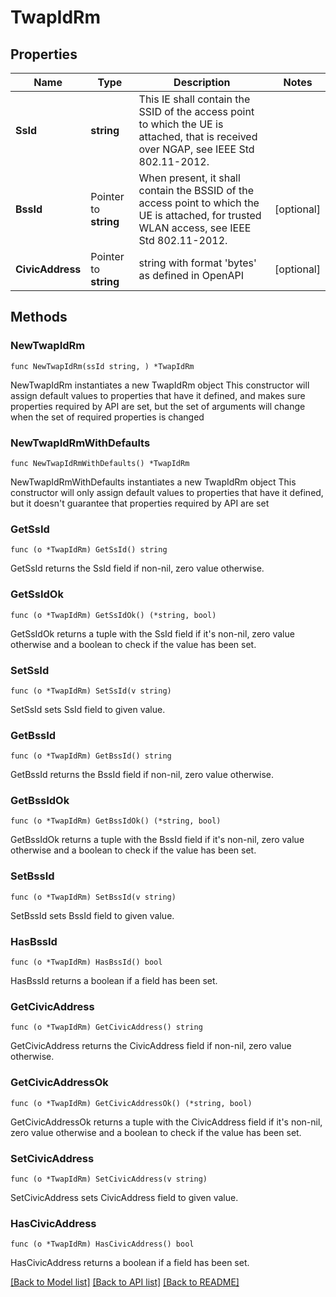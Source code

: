 # TwapIdRm

## Properties

Name | Type | Description | Notes
------------ | ------------- | ------------- | -------------
**SsId** | **string** | This IE shall contain the SSID of the access point to which the UE is attached, that is received over NGAP, see IEEE Std 802.11-2012.   | 
**BssId** | Pointer to **string** | When present, it shall contain the BSSID of the access point to which the UE is attached, for trusted WLAN access, see IEEE Std 802.11-2012.   | [optional] 
**CivicAddress** | Pointer to **string** | string with format &#39;bytes&#39; as defined in OpenAPI | [optional] 

## Methods

### NewTwapIdRm

`func NewTwapIdRm(ssId string, ) *TwapIdRm`

NewTwapIdRm instantiates a new TwapIdRm object
This constructor will assign default values to properties that have it defined,
and makes sure properties required by API are set, but the set of arguments
will change when the set of required properties is changed

### NewTwapIdRmWithDefaults

`func NewTwapIdRmWithDefaults() *TwapIdRm`

NewTwapIdRmWithDefaults instantiates a new TwapIdRm object
This constructor will only assign default values to properties that have it defined,
but it doesn't guarantee that properties required by API are set

### GetSsId

`func (o *TwapIdRm) GetSsId() string`

GetSsId returns the SsId field if non-nil, zero value otherwise.

### GetSsIdOk

`func (o *TwapIdRm) GetSsIdOk() (*string, bool)`

GetSsIdOk returns a tuple with the SsId field if it's non-nil, zero value otherwise
and a boolean to check if the value has been set.

### SetSsId

`func (o *TwapIdRm) SetSsId(v string)`

SetSsId sets SsId field to given value.


### GetBssId

`func (o *TwapIdRm) GetBssId() string`

GetBssId returns the BssId field if non-nil, zero value otherwise.

### GetBssIdOk

`func (o *TwapIdRm) GetBssIdOk() (*string, bool)`

GetBssIdOk returns a tuple with the BssId field if it's non-nil, zero value otherwise
and a boolean to check if the value has been set.

### SetBssId

`func (o *TwapIdRm) SetBssId(v string)`

SetBssId sets BssId field to given value.

### HasBssId

`func (o *TwapIdRm) HasBssId() bool`

HasBssId returns a boolean if a field has been set.

### GetCivicAddress

`func (o *TwapIdRm) GetCivicAddress() string`

GetCivicAddress returns the CivicAddress field if non-nil, zero value otherwise.

### GetCivicAddressOk

`func (o *TwapIdRm) GetCivicAddressOk() (*string, bool)`

GetCivicAddressOk returns a tuple with the CivicAddress field if it's non-nil, zero value otherwise
and a boolean to check if the value has been set.

### SetCivicAddress

`func (o *TwapIdRm) SetCivicAddress(v string)`

SetCivicAddress sets CivicAddress field to given value.

### HasCivicAddress

`func (o *TwapIdRm) HasCivicAddress() bool`

HasCivicAddress returns a boolean if a field has been set.


[[Back to Model list]](../README.md#documentation-for-models) [[Back to API list]](../README.md#documentation-for-api-endpoints) [[Back to README]](../README.md)


